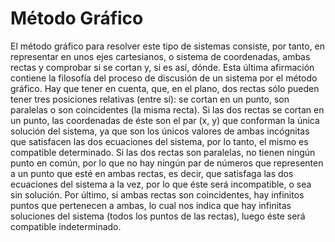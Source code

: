 # Método Gráfico
El método gráfico para resolver este tipo de sistemas consiste, por tanto, en representar en unos ejes cartesianos, o sistema de coordenadas, ambas rectas y comprobar si se cortan y, si es así, dónde. Esta última afirmación contiene la filosofía del proceso de discusión de un sistema por el método gráfico. Hay que tener en cuenta, que, en el plano, dos rectas sólo pueden tener tres posiciones relativas (entre sí): se cortan en un punto, son paralelas o son coincidentes (la misma recta). Si las dos rectas se cortan en un punto, las coordenadas de éste son el par (x, y) que conforman la única solución del sistema, ya que son los únicos valores de ambas incógnitas que satisfacen las dos ecuaciones del sistema, por lo tanto, el mismo es compatible determinado. Si las dos rectas son paralelas, no tienen ningún punto en común, por lo que no hay ningún par de números que representen a un punto que esté en ambas rectas, es decir, que satisfaga las dos ecuaciones del sistema a la vez, por lo que éste será incompatible, o sea sin solución. Por último, si ambas rectas son coincidentes, hay infinitos puntos que pertenecen a ambas, lo cual nos indica que hay infinitas soluciones del sistema (todos los puntos de las rectas), luego éste será compatible indeterminado.
